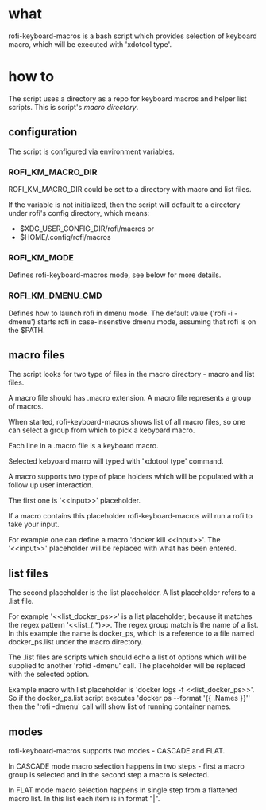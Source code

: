 # what

rofi-keyboard-macros is a bash script which provides selection of keyboard macro,
which will be executed with 'xdotool type'.

# how to

The script uses a directory as a repo for keyboard macros and helper list scripts.
This is script's *macro directory*.

## configuration

The script is configured via environment variables.

### ROFI_KM_MACRO_DIR

ROFI_KM_MACRO_DIR could be set to a directory with macro and list files.

If the variable is not initialized, then the script will default to a directory
under rofi's config directory, which means:
 - $XDG_USER_CONFIG_DIR/rofi/macros
or
 - $HOME/.config/rofi/macros

### ROFI_KM_MODE

Defines rofi-keyboard-macros mode, see below for more details.

### ROFI_KM_DMENU_CMD

Defines how to launch rofi in dmenu mode. The default value ('rofi -i -dmenu')
starts rofi in case-insenstive dmenu mode, assuming that rofi is on the $PATH.


## macro files

The script looks for two type of files in the macro directory - macro and
list files.

A macro file should has .macro extension.
A macro file represents a group of macros.

When started, rofi-keyboard-macros shows list of all macro files,
so one can select a group from which to pick a kebyoard macro.

Each line in a .macro file is a keyboard macro.

Selected kebyoard marro will typed with 'xdotool type' command.

A macro supports two type of place holders which will be populated with
a follow up user interaction.

The first one is '&lt;&lt;input&gt;&gt;' placeholder.

If a macro contains this placeholder rofi-keyboard-macros will run a rofi
to take your input.

For example one can define a macro 'docker kill &lt;&lt;input&gt;&gt;'. The '&lt;&lt;input&gt;&gt;'
placeholder will be replaced with what has been entered.

## list files

The second placeholder is the list placeholder. A list placeholder refers to
a .list file.

For example '<<list_docker_ps>>' is a list placeholder, because it matches the
regex pattern '<<list_(.*)>>. The regex group match is the name of a list.
In this example the name is docker_ps, which is a reference to a file named
docker_ps.list under the macro directory.

The .list files are scripts which should echo a list of options which will be
supplied to another 'rofid -dmenu' call. The placeholder will be replaced with
the selected option.

Example macro with list placeholder is 'docker logs -f <<list_docker_ps>>'.
So if the docker_ps.list script executes 'docker ps --format '{{ .Names }}''
then the 'rofi -dmenu' call will show list of running container names.

## modes

rofi-keyboard-macros supports two modes - CASCADE and FLAT.

In CASCADE mode macro selection happens in two steps - first a macro group
is selected and in the second step a macro is selected.

In FLAT mode macro selection happens in single step from a flattened macro list.
In this list each item is in format "<macro group name>|<macro>".
